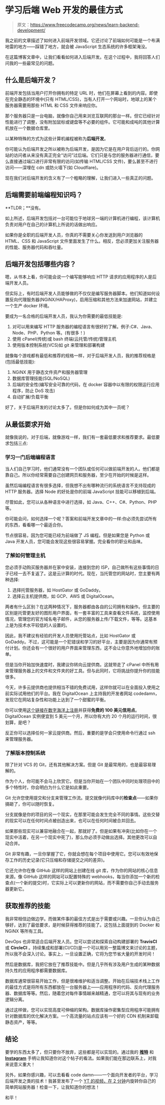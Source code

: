 # 学习后端 Web 开发的最佳方式

> 原文：<https://www.freecodecamp.org/news/learn-backend-development/>

我之前的文章描述了如何进入前端开发领域。它还讨论了前端如何可能是一个布满地雷的地方——踩错了地方，就会被 JavaScript 生态系统的许多框架淹没。

在这篇博客文章中，让我们看看如何进入后端开发。在这个过程中，我将回答人们问我的一些最常见的问题。

## 什么是后端开发？

前端开发包括当用户打开你拥有的特定 URL 时，他们在屏幕上看到的内容。即使在完全静态的环境中(只有 HTML/CSS)，当有人打开一个网站时，地球上的某个服务器需要用那些 HTML 和 CSS 文件来响应你。

那个服务器只是一台电脑，就像你自己用来浏览互联网的那台一样。但它已经针对性能进行了调整，没有附加鼠标或键盘等不必要的组件。它可能和成吨的其他计算机放在一个数据仓库里。

以某种特殊的方式为这些计算机编程被称为**后端开发**。

你可能认为后端开发之所以被称为后端开发，是因为它是在用户背后运行的。你网站的访问者从来没有真正完全“访问”过后端。它们只是与您的服务器进行通信，要么直接通过端口进行非常有限的访问(如传输 HTML/CSS 文件)，要么甚至不进行访问——深埋在 cdn 或防火墙下(如 Cloudflare)。

现在我们对后端开发的含义有了一个粗略的理解，让我们进入一些真正的问题。

## 后端需要前端编程知识吗？

**TLDR；**没有。

如上所述，后端开发包括对一台可能位于地球另一端的计算机进行编程，该计算机负责对用户在自己的计算机上所说的话做出响应。

如果你是全职的后端开发人员，你真的不需要关心你发送到用户浏览器的 HTML、CSS 和 JavaScript 文件里面发生了什么。相反，您必须更加关注服务器的性能、服务器代码和吞吐量。

## 后端开发包括哪些内容？

嗯，从书本上看，你可能会说一个编写能够响应 HTTP 请求的应用程序的人是后端开发人员。

但实际上，有时后端开发人员能够做的不仅仅是编写服务器脚本。他们知道如何设置反向代理服务器(NGiNX/HAProxy)，启用压缩和其他方法来加速网站，并建立一个生产 docker 环境。

要成为一名合格的后端开发人员，我认为你需要的最低技能是:

1.  对可以用来编写 HTTP 服务器的编程语言有很好的了解。例子:C#、Java、Node、PHP、Python 等。(有很多！)
2.  使用 cPanel(传统)或 bash 终端(云托管/传统)管理主机
3.  使用版本控制系统(VCS)如 git 来管理和部署构建

就像每个游戏都有最低和推荐的规格一样，对于后端开发人员，我的推荐规格是(包括最低技能):

1.  NGiNX 用于静态文件资产和服务器管理
2.  数据库管理技能(SQL/NoSQL)
3.  后端的安全性(编写安全可靠的代码，在 docker 容器中以有限的权限运行应用程序，防止 DoS 攻击)
4.  自动扩展/负载平衡

好了，关于后端开发的讨论太多了。但是你如何成为其中一员呢？

## 从最低要求开始

就像我说的，对于后端，就像游戏一样，我们有一套最低要求和推荐要求。最低要求包括三点:

### 学习一门后端编程语言

当人们自己学习时，他们通常没有一个团队或任何可以做前端开发的人。他们都是靠自己。所以你经常需要自己创建网页和服务器，至少在开始的时候是这样。

虽然后端编程语言有很多选择，但我想不出有哪种流行的系统语言不支持现成的 HTTP 服务器。选择 Node 的好处是你的前端 JavaScript 技能可以移植到后端。

尽管如此，您可以从各种语言中进行选择，如 Java、C++、C#、Python、PHP 等。

你可能会问，如何选择一个呢？答案和前端开发文章中的一样:你必须先尝试所有的东西，看看哪一个最适合你。

节点很容易，因为您可能已经为前端做了 JS 编程。但是如果您是 Python 或 Java 开发人员，您可能会发现这些很容易掌握。完全看你的职业和品味。

### 了解如何管理主机

您必须手动购买服务器并在家中安装，连接到您的 ISP，自己做所有这些事情的日子已经一去不复返了。这是云计算的时代。现在，当托管您的网站时，您主要有两种选择:

1.  选择托管服务器，如 HostGator 或 GoDaddy。
2.  选择云主机提供商，如 GCP、AWS 或 DigitalOcean。

两者有什么区别？在这两种情况下，服务器都由各自的公司拥有和操作。但主要的区别是托管更友好的图形用户界面，有一套丰富的工具来查看文件系统，监控使用情况，管理您的官方域名电子邮件，从您的服务器上传/下载文件，等等。这基本上是为技术水平较低的人设置的。

因此，我不建议有经验的开发人员使用托管站点，比如 HostGator 或 GoDaddy。不过，这可能是一个犯错误和学习的好平台，主要是因为你通常有预付计划。你还会有一个很好的用户界面来管理东西，这不会让你意外地增加你的账单。

但是当你开始加快速度时，我建议你转向云提供商。这就带走了 cPanel 中所有用来管理服务器上的文件和文件夹的好工具。但与此同时，它将挑战你提升你的技能很多。

今天，许多云提供商也提供相当不错的免费试用，这样你就可以在全面投入使用之前实际试用他们的平台。我在 DigitalOcean 上主持我的开发者网站 codedamn，发现它在网站复杂性和功能上达到了一个甜蜜的平衡。

你可以使用[这个链接在数字海洋上注册](https://m.do.co/c/2c4c3ec5405a)并获得**免费的 100 美元信用点**。DigitalOcean 实例便宜到 5 美元一个月，所以你有大约 20 个月的运行时间，很划算，是吧？

反正你可以选择任何一家云提供商。然后，重要的是学会只使用命令行通过 ssh 来管理服务器。

### 了解版本控制系统

除了针对 VCS 的 Git，还有其他解决方案。但是 Git 是最常用的，也是最容易理解的。

作为个人，你可能不会马上欣赏它。但是当你开始在一个团队中同时处理项目中的多个特性时，你会明白为什么它是如此重要。

Git 允许您使用提交和分支来管理工作流。提交就像代码库中的**检查点**——如果你搞砸了，你可以随时恢复。

分支就像是你的项目的另一个现实，在那里可能会发生完全不同的事情。这些交替的现实可以在任何时间点被创造出来，也可以在任何时间被合并回去。

如果那些现实可以兼容地融合在一起，那就好了。但是如果有冲突(比如你在一个现实中活着，在另一个现实中死了)，那么你必须手动做出选择。其他更改可以自动合并。

Git 非常有趣，一旦你掌握了它，你就会想在每个项目中使用它。您可以有效地保存工作的历史记录(它只压缩和存储提交之间的差异)。

它还允许你在像 GitHub 这样的网站上创建在线 git 库，作为你的网站的核心信息来源。像 GitHub 这样的网站可以配置特殊的 webhooks，每当你添加一个新的检查点(一个新的提交)时，它实际上可以更新你的网站，而不需要你自己手动去服务器更新它。

## 获取推荐的技能

我非常相信边做边学。而做某件事的最佳方式是出于需要或兴趣。一旦你认为自己够好，达到了最低要求，是时候获得推荐的技能了。这包括上面提到的 Docker 和 NGiNX 等所有工具。

DevOps 也非常适合后端开发人员。您可以尝试和探索自动构建部署的 **TravisCI** 或 **CircleCI** 。持续集成和部署(CI/CD)是一个可以用另一整篇博文来讨论的主题，所以我不会深入讨论。事实上，一旦设置正确，它将为您节省大量的开发时间！

然后是数据库，我把它放在了推荐技能中。但是几乎所有涉及用户生成的某种数据持久性的应用程序都需要数据库。

数据库通常很容易开始工作，但是很难维护和适当调整。开始在后端技术栈上工作的最佳方式是将所有东西都放在一台服务器上——应用程序的代码、反向代理服务器、数据库等等。然后，随着您对每件事情越来越精通，您可以将其与现有的业务逻辑分离。

通过这样做，您可以实现高度可伸缩的架构。数据库操作密集型应用程序可能拥有针对数据库的优化解决方案。一个高流量的站点应该有一个好的 CDN 机制来卸载静态资产，等等。

## 结论

要学的东西太多了，但只要你不放弃，这些都是可以实现的。通过我的 [**推特**](https://twitter.com/mehulmpt) 和 [**Instagram**](https://instagram.com/mehulmpt) 手柄让我知道你对这个帖子的看法。如果我们能在那边联系上，对我来说意义重大！

另外，如果你感兴趣，可以去看看 code damn——一个面向开发者的平台，学习后端开发之类的技术！我甚至发布了一个 [YT 的视频，在 2 分钟](https://www.youtube.com/watch?v=IOTL7RqUZEU)内旋转你自己的简单网站服务器！检查一下，让我知道你的想法！

和平！